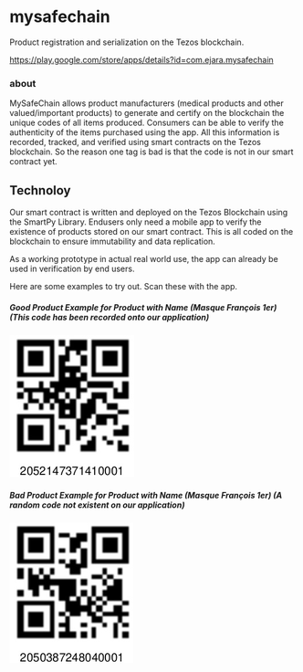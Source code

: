 # mysafechain
Product registration and serialization on the Tezos blockchain.

https://play.google.com/store/apps/details?id=com.ejara.mysafechain


### about
MySafeChain allows product manufacturers (medical products and other valued/important products) to generate and certify on the blockchain the unique codes of all items produced. Consumers can be able to verify the authenticity of the items purchased using the app. All this information is recorded, tracked, and verified using smart contracts on the Tezos blockchain.
So the reason one tag is bad is that the code is not in our smart contract yet.

## Technoloy
Our smart contract is written and deployed on the Tezos Blockchain using the SmartPy Library.
Endusers only need a mobile app to verify the existence of products stored on our smart contract.
This is all coded on the blockchain to ensure immutability and data replication.

As a working prototype in actual real world use, the app can already be used in verification by end users.

Here are some examples to try out. Scan these with the app.

##### Good Product Example for Product with Name (Masque François 1er) (This code has been recorded onto our application)


<img src="./good example.jpeg">


##### Bad Product Example for Product with Name (Masque François 1er) (A random code not existent on our application)


<img src="./bad exampl.jpeg">
